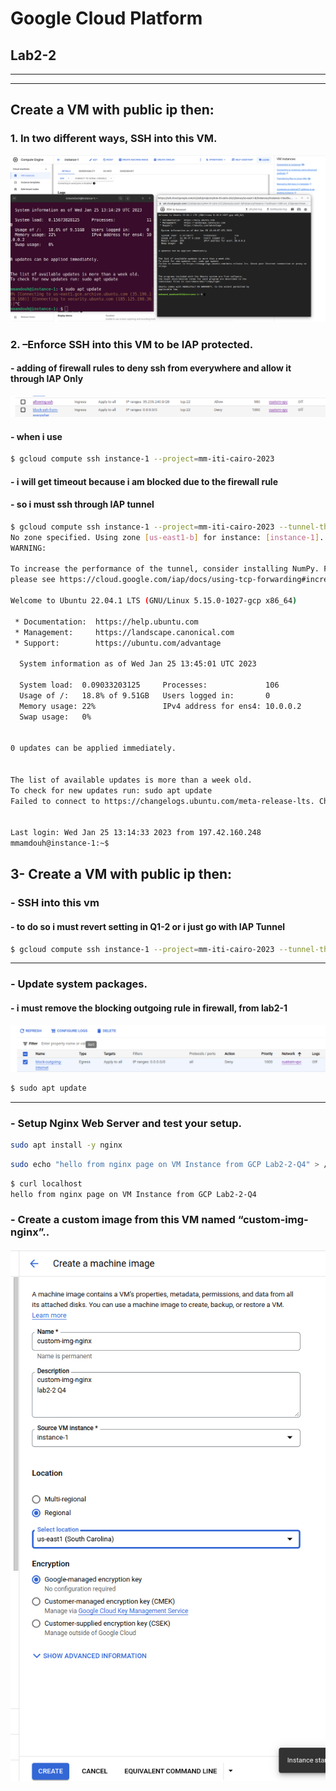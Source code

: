 # Google Cloud Platform

## Lab2-2
---
---
## Create a VM with public ip then:
### 1. In two different ways, SSH into this VM.
![Lab2-2 q1.png ](Lab2-2-q1.png "Lab2-2 q1.png")

### 2. –Enforce SSH into this VM to be IAP protected.

#### - adding of firewall rules to deny ssh from everywhere and allow it through IAP Only
![Lab2-2 q1.png ](Lab2-2-q1-2-2.png "Lab2-2 q1.png")

#### - when i use 
```bash
$ gcloud compute ssh instance-1 --project=mm-iti-cairo-2023
```
#### - i will get timeout because i am blocked due to the firewall rule
#### - so i must ssh through IAP tunnel
```bash
$ gcloud compute ssh instance-1 --project=mm-iti-cairo-2023 --tunnel-through-iap
No zone specified. Using zone [us-east1-b] for instance: [instance-1].
WARNING: 

To increase the performance of the tunnel, consider installing NumPy. For instructions,
please see https://cloud.google.com/iap/docs/using-tcp-forwarding#increasing_the_tcp_upload_bandwidth

Welcome to Ubuntu 22.04.1 LTS (GNU/Linux 5.15.0-1027-gcp x86_64)

 * Documentation:  https://help.ubuntu.com
 * Management:     https://landscape.canonical.com
 * Support:        https://ubuntu.com/advantage

  System information as of Wed Jan 25 13:45:01 UTC 2023

  System load:  0.09033203125     Processes:             106
  Usage of /:   18.8% of 9.51GB   Users logged in:       0
  Memory usage: 22%               IPv4 address for ens4: 10.0.0.2
  Swap usage:   0%


0 updates can be applied immediately.


The list of available updates is more than a week old.
To check for new updates run: sudo apt update
Failed to connect to https://changelogs.ubuntu.com/meta-release-lts. Check your Internet connection or proxy settings


Last login: Wed Jan 25 13:14:33 2023 from 197.42.160.248
mmamdouh@instance-1:~$ 

```

## 3- Create a VM with public ip then:
### - SSH into this vm
#### - to do so i must revert setting in Q1-2 or i just go with IAP Tunnel
```bash
$ gcloud compute ssh instance-1 --project=mm-iti-cairo-2023 --tunnel-through-iap
```
---
### - Update system packages.
#### - i must remove the blocking outgoing rule in firewall,  from lab2-1

![Lab2-2 q1.png ](Lab2-2-q3.png "Lab2-2 q1.png")
```bash
$ sudo apt update
```
---
### - Setup Nginx Web Server and test your setup.
```bash
sudo apt install -y nginx
```
```bash
sudo echo "hello from nginx page on VM Instance from GCP Lab2-2-Q4" > /var/www/html/index.html
```
```bash
$ curl localhost
hello from nginx page on VM Instance from GCP Lab2-2-Q4
```
### - Create a custom image from this VM named “custom-img-nginx”..

![Lab2-2.png ](Lab2-2-q4-4.png "Lab2-2.png")

